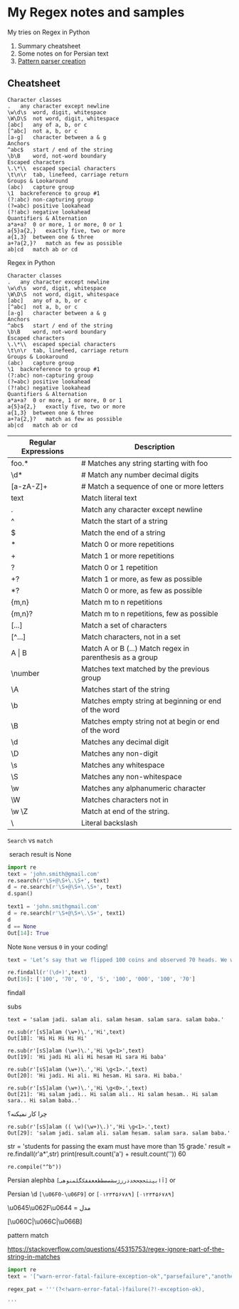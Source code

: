 # My Regex notes and samples
My tries on Regex in Python
 

1. Summary cheatsheet 
2. Some notes on for Persian text
3. [Pattern parser creation](https://github.com/jupihes/Regex-samples/blob/main/code.py)

## Cheatsheet
```
Character classes
.	any character except newline
\w\d\s	word, digit, whitespace
\W\D\S	not word, digit, whitespace
[abc]	any of a, b, or c
[^abc]	not a, b, or c
[a-g]	character between a & g
Anchors
^abc$	start / end of the string
\b\B	word, not-word boundary
Escaped characters
\.\*\\	escaped special characters
\t\n\r	tab, linefeed, carriage return
Groups & Lookaround
(abc)	capture group
\1	backreference to group #1
(?:abc)	non-capturing group
(?=abc)	positive lookahead
(?!abc)	negative lookahead
Quantifiers & Alternation
a*a+a?	0 or more, 1 or more, 0 or 1
a{5}a{2,}	exactly five, two or more
a{1,3}	between one & three
a+?a{2,}?	match as few as possible
ab|cd	match ab or cd
```



Regex in Python

```
Character classes
.	any character except newline
\w\d\s	word, digit, whitespace
\W\D\S	not word, digit, whitespace
[abc]	any of a, b, or c
[^abc]	not a, b, or c
[a-g]	character between a & g
Anchors
^abc$	start / end of the string
\b\B	word, not-word boundary
Escaped characters
\.\*\\	escaped special characters
\t\n\r	tab, linefeed, carriage return
Groups & Lookaround
(abc)	capture group
\1	backreference to group #1
(?:abc)	non-capturing group
(?=abc)	positive lookahead
(?!abc)	negative lookahead
Quantifiers & Alternation
a*a+a?	0 or more, 1 or more, 0 or 1
a{5}a{2,}	exactly five, two or more
a{1,3}	between one & three
a+?a{2,}?	match as few as possible
ab|cd	match ab or cd
```



| Regular Expressions | Description                                              |
| ------------------- | -------------------------------------------------------- |
| foo.*               | # Matches any string starting with foo                   |
| \d*                 | # Match any number decimal digits                        |
| [a-zA-Z]+           | # Match a sequence of one or more letters                |
| text                | Match literal text                                       |
| .                   | Match any character except newline                       |
| ^                   | Match the start of a string                              |
| $                   | Match the end of a string                                |
| *                   | Match 0 or more repetitions                              |
| +                   | Match 1 or more repetitions                              |
| ?                   | Match 0 or 1 repetition                                  |
| +?                  | Match 1 or more, as few as possible                      |
| *?                  | Match 0 or more, as few as possible                      |
| {m,n}               | Match m to n repetitions                                 |
| {m,n}?              | Match m to n repetitions, few as possible                |
| [...]               | Match a set of characters                                |
| [^...]              | Match characters, not in a set                           |
| A \| B              | Match A or B (...) Match regex in parenthesis as a group |
| \number             | Matches text matched by the previous group               |
| \A                  | Matches start of the string                              |
| \b                  | Matches empty string at beginning or end of the word     |
| \B                  | Matches empty string not at begin or end of the word     |
| \d                  | Matches any decimal digit                                |
| \D                  | Matches any non-digit                                    |
| \s                  | Matches any whitespace                                   |
| \S                  | Matches any non-whitespace                               |
| \w                  | Matches any alphanumeric character                       |
| \W                  | Matches characters not in                                |
| \w \Z               | Match at end of the string.                              |
| \\                  | Literal backslash                                        |





`Search` vs `match`

​	serach result is None

``` python
import re
text = 'john.smith@gmail.com'
re.search(r'\S+@\S+\.\S+', text)
d = re.search(r'\S+@\S+\.\S+', text)
d.span()
```



```python
text1 = 'john.smithgmail.com'
d = re.search(r'\S+@\S+\.\S+', text1)
d
d == None
Out[14]: True

```

Note `None` versus `0` in your coding!

```python
text = 'Let’s say that we flipped 100 coins and observed 70 heads. We would like to use these data to test the hypothesis that the true probability is 0.5. First let’s generate our data, simulating 100,000 sets of 100 flips. We use such a large number because it turns out that it’s very rare to get 70 heads, so we need many attempts in order to get a reliable estimate of these probabilties. This will take a couple of minutes to complete.'

re.findall(r'(\d+)',text)
Out[16]: ['100', '70', '0', '5', '100', '000', '100', '70']
```



findall

subs

```
text = 'salam jadi. salam ali. salam hesam. salam sara. salam baba.'

re.sub(r'[sS]alam (\w+)\.','Hi',text)
Out[18]: 'Hi Hi Hi Hi Hi'

re.sub(r'[sS]alam (\w+)\.','Hi \g<1>',text)
Out[19]: 'Hi jadi Hi ali Hi hesam Hi sara Hi baba'

re.sub(r'[sS]alam (\w+)\.','Hi \g<1>.',text)
Out[20]: 'Hi jadi. Hi ali. Hi hesam. Hi sara. Hi baba.'

re.sub(r'[sS]alam (\w+)\.','Hi \g<0>.',text)
Out[21]: 'Hi salam jadi.. Hi salam ali.. Hi salam hesam.. Hi salam sara.. Hi salam baba..'
```



چرا کار نمیکنه؟

```
re.sub(r'[sS]alam (( \w)(\w+)\.)','Hi \g<1>.',text)
Out[29]: 'salam jadi. salam ali. salam hesam. salam sara. salam baba.'
```



str = 'students for passing the exam must have more than 15 grade.'
result = re.findall(r'a*',str)
print(result.count('a') + result.count(''))
60

```
re.compile("^b"))
```



Persian alephba `[آابپتثجچحخدذرزژسشصضطظعغفقکگلمنوهی]` or 

Persian \d `[\u06F0-\u06F9]`   or `[۰۱۲۳۴۵۶۷۸۹]` `[۰۱۲۳۴۵۶۷۸۹]` 

\u0645\u062F\u0644 = مدل

[\u060C|\u066C|\u066B]





pattern match

https://stackoverflow.com/questions/45315753/regex-ignore-part-of-the-string-in-matches 

```python
import re
text = '["warn-error-fatal-failure-exception-ok","parsefailure","anothertag","syslog-warn-error-fatal-failure-exception-ok"]'

regex_pat = '''(?<!warn-error-fatal-)failure(?!-exception-ok),

'''
```

